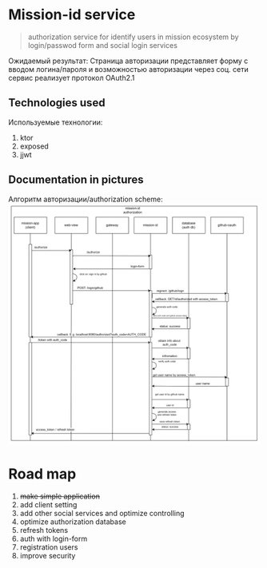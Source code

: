 # Mission-id service

> authorization service for identify users in mission ecosystem by login/passwod form and social login services

Ожидаемый результат:
Страница авторизации представляет форму с вводом логина/пароля и возможностью авторизации через соц. сети
сервис реализует протокол OAuth2.1

## Technologies used

Используемые технологии:
1) ktor
2) exposed
3) jjwt

## Documentation in pictures

Алгоритм авторизации/authorization scheme:
![plot](./images/auth_scheme.png)

# Road map
1) ~~make simple application~~
2) add client setting
3) add other social services and optimize controlling
4) optimize authorization database
5) refresh tokens
6) auth with login-form
7) registration users
8) improve security